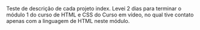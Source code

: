 Teste de descrição de cada projeto index.
Levei 2 dias para terminar o módulo 1 do curso de HTML e CSS do Curso em vídeo, no qual tive contato apenas com a linguagem de HTML neste módulo.